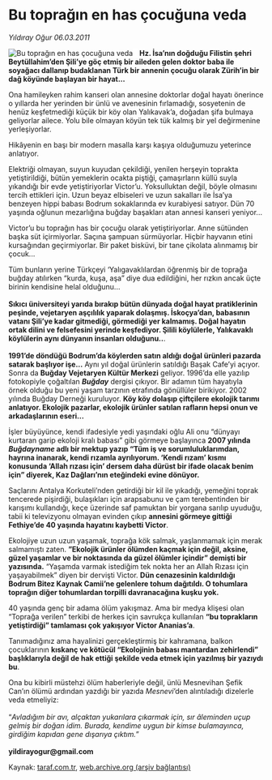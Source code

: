 # Bu toprağın en has çocuğuna veda

*Yıldıray Oğur 06.03.2011*

<div class="yazi"><img align="left" alt="Bu toprağın en has çocuğuna veda" border="0" src="http://www.taraf.com.tr/fotoraflar/makaleler/bu-topragin-en-has-cocuguna-veda_477_orijinal.jpg" style="border-right-width:10px; border-color:#FFFFFF"/><p><b>Hz. İsa’nın doğduğu Filistin şehri Beytüllahim’den Şili’ye göç etmiş bir aileden gelen doktor baba ile soyağacı dallanıp budaklanan Türk bir annenin çocuğu olarak Zürih’in bir dağ köyünde başlayan bir hayat... </b></p>
<p>Ona hamileyken rahim kanseri olan annesine doktorlar doğal hayatı önerince o yıllarda her yerinden bir ünlü ve avenesinin fırlamadığı, sosyetenin de henüz keşfetmediği küçük bir köy olan Yalıkavak’a, doğadan şifa bulmaya geliyorlar ailece. Yolu bile olmayan köyün tek tük kalmış bir yel değirmenine yerleşiyorlar. </p>
<p>Hikâyenin en başı bir modern masalla karşı kaşıya olduğumuzu yeterince anlatıyor.</p>
<p>Elektriği olmayan, suyun kuyudan çekildiği, yenilen herşeyin toprakta yetiştirildiği, bütün yemeklerin ocakta piştiği, çamaşırların küllü suyla yıkandığı bir evde yetiştiriyorlar Victor’u. Yoksulluktan değil, böyle olmasını tercih ettikleri için. Uzun beyaz elbiseleri ve uzun sakalları ile İsa’ya benzeyen hippi babası Bodrum sokaklarında ev kurabiyesi satıyor. Dün 70 yaşında oğlunun mezarlığına buğday başakları atan annesi kanseri yeniyor...</p>
<p>Victor’u bu toprağın has bir çocuğu olarak yetiştiriyorlar. Anne sütünden başka süt içirmiyorlar. Saçına şampuan sürmüyorlar. Hiçbir hayvanın etini kursağından geçirmiyorlar. Bir paket bisküvi, bir tane çikolata alınmamış bir çocuk... </p>
<p>Tüm bunların yerine Türkçeyi ‘Yalıgavaklılardan öğrenmiş bir de toprağa buğday atılırken “kurda, kuşa, aşa” diye dua edildiğini, her rızkın ancak üçte birinin kendisine helal olduğunu...<br/><br/><b>Sıkıcı üniversiteyi yarıda bırakıp bütün dünyada doğal hayat pratiklerinin peşinde, vejetaryen aşçılılık yaparak dolaşmış. İskoçya’dan, babasının vatanı Şili’ye kadar gitmediği, görmediği yer kalmamış. Doğal hayatın ortak dilini ve felsefesini yerinde keşfediyor. Şilili köylülerle, Yalıkavaklı köylülerin aynı dünyanın insanları olduğunu..</b>.<br/><br/><b>1991’de döndüğü Bodrum’da köylerden satın aldığı doğal ürünleri pazarda satarak başlıyor işe...</b> Aynı yıl doğal ürünlerin satıldığı Başak Cafe’yi açıyor. Sonra da <b>Buğday Vejetaryen Kültür Merkezi</b> geliyor. 1996’da elle yazılıp fotokopiyle çoğaltılan <b><i>Buğday</i></b> dergisi çıkıyor. Bir adamın tüm hayatıyla örnek olduğu bu yeni yaşam tarzının etrafında gönüllüler birikiyor. 2002 yılında Buğday Derneği kuruluyor. <b>Köy köy dolaşıp çiftçilere ekolojik tarımı anlatıyor. Ekolojik pazarlar, ekolojik ürünler satılan rafların hepsi onun ve arkadaşlarının eseri...</b></p>
<p>İşler büyüyünce, kendi ifadesiyle yedi yaşındaki oğlu Ali onu “dünyayı kurtaran garip ekoloji kralı babası” gibi görmeye başlayınca <b>2007 yılında <i>Buğdayname</i> adlı bir mektup yazıp “Tüm iş ve sorumluluklarımdan, hayrına inanarak, kendi rızamla ayrılıyorum. ‘Kendi rızam’ kısmı konusunda ‘Allah rızası için’ dersem daha dürüst bir ifade olacak benim için” diyerek, Kaz Dağları’nın eteğindeki evine dönüyor.</b></p>
<p>Saçlarını Antalya Korkuteli’nden getirdiği bir kil ile yıkadığı, yemeğini toprak tencerede pişirdiği, bulaşıkları için arapsabunu ve çam terebentinden bir karışımı kullandığı, keçe üzerinde saf pamuktan bir yorgana sarılıp uyuduğu, tabii ki televizyonu olmayan evinden çıkıp <b>annesini görmeye gittiği Fethiye’de 40 yaşında hayatını kaybetti Victor</b>. </p>
<p>Ekolojiye uzun uzun yaşamak, toprağa kök salmak, yaşlanmamak için merak salmamıştı zaten. <b>”Ekolojik ürünler ölümden kaçmak için değil, aksine, güzel yaşamlar ve bir noktasında da güzel ölümler içindir” demişti bir yazısında.</b> “Yaşamda varmak istediğim tek nokta her an Allah Rızası için yaşayabilmek” diyen bir dervişti Victor. <b>Dün cenazesinin kaldırıldığı Bodrum Bitez Kaynak Camii’ne gelenlere tohum dağıtıldı. O tohumlara toprağın diğer tohumlardan torpilli davranacağına kuşku yok.</b></p>
<p>40 yaşında genç bir adama ölüm yakışmaz. Ama bir medya klişesi olan “Toprağa verilen” terkibi de herkes için savrukça kullanılan <b>“bu toprakların yetiştirdiği” tamlaması çok yakışıyor Victor Ananias’a</b>.</p>
<p>Tanımadığınız ama hayalinizi gerçekleştirmiş bir kahramana, balkon çocuklarının <b>kıskanç ve kötücül “Ekolojinin babası mantardan zehirlendi” başlıklarıyla değil de hak ettiği şekilde veda etmek için yazılmış bir yazıydı bu</b>.</p>
<p>Ona bu kibirli müstehzi ölüm haberleriyle değil, ünlü Mesnevihan Şefik Can’ın ölümü ardından yazdığı bir yazıda <i>Mesnevi</i>’den alıntıladığı dizelerle veda etmeliyiz:<br/><br/>“<i>Avladığım bir avı, alçaktan yukarılara çıkarmak için, sır âleminden uçup gelmiş bir doğan idim. Burada, kendime uygun bir kimse bulamayınca, girdiğim kapıdan gene dışarıya çıktım.</i>” <br/><br/><b>yildirayogur@gmail.com</b></p>
</div>

Kaynak: [taraf.com.tr](http://www.taraf.com.tr:80/yildiray-ogur/makale-bu-topragin-en-has-cocuguna-veda.htm), [web.archive.org (arşiv bağlantısı)](http://web.archive.org/web/20130726014957/http://www.taraf.com.tr:80/yildiray-ogur/makale-bu-topragin-en-has-cocuguna-veda.htm)
